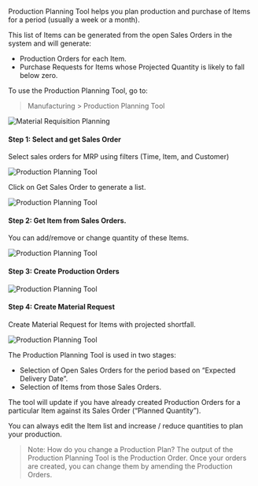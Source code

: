 Production Planning Tool helps you plan production and purchase of Items for a
period (usually a week or a month).

This list of Items can be generated from the open Sales Orders in the system
and will generate:

  * Production Orders for each Item.
  * Purchase Requests for Items whose Projected Quantity is likely to fall below zero.

To use the Production Planning Tool, go to:

> Manufacturing > Production Planning Tool

![Material Requisition Planning](/assets/manual_erpnext_com/old_images/erpnext/mrp.png)



#### Step 1: Select and get Sales Order

Select sales orders for MRP using filters (Time, Item, and Customer)

![Production Planning Tool](/assets/manual_erpnext_com/old_images/erpnext/mrp-1.png)

Click on Get Sales Order to generate a list.

![Production Planning Tool](/assets/manual_erpnext_com/old_images/erpnext/mrp-1.1.png)



#### Step 2: Get Item from Sales Orders.

You can add/remove or change quantity of these Items.

![Production Planning Tool](/assets/manual_erpnext_com/old_images/erpnext/mrp-2.png)



#### Step 3: Create Production Orders

![Production Planning Tool](/assets/manual_erpnext_com/old_images/erpnext/mrp-3.png)



#### Step 4: Create Material Request

Create Material Request for Items with projected shortfall.

![Production Planning Tool](/assets/manual_erpnext_com/old_images/erpnext/mrp-4.png)



The Production Planning Tool is used in two stages:

  * Selection of Open Sales Orders for the period based on “Expected Delivery Date”.
  * Selection of Items from those Sales Orders.

The tool will update if you have already created Production Orders for a
particular Item against its Sales Order (“Planned Quantity”).

You can always edit the Item list and increase / reduce quantities to plan
your production.

> Note: How do you change a Production Plan? The output of the Production
Planning Tool is the Production Order. Once your orders are created, you can
change them by amending the Production Orders.

